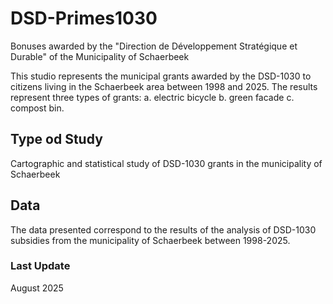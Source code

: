 # DSD-Primes1030
Bonuses awarded by the "Direction de Développement Stratégique et Durable" of the Municipality of Schaerbeek

This studio represents the municipal grants awarded by the DSD-1030 to citizens living in the Schaerbeek area between 1998 and 2025. The results represent three types of grants:
a. electric bicycle
b. green facade
c. compost bin.

## Type od Study
Cartographic and statistical study of DSD-1030 grants in the municipality of Schaerbeek

## Data
The data presented correspond to the results of the analysis of DSD-1030 subsidies from the municipality of Schaerbeek between 1998-2025.

### Last Update
August 2025
